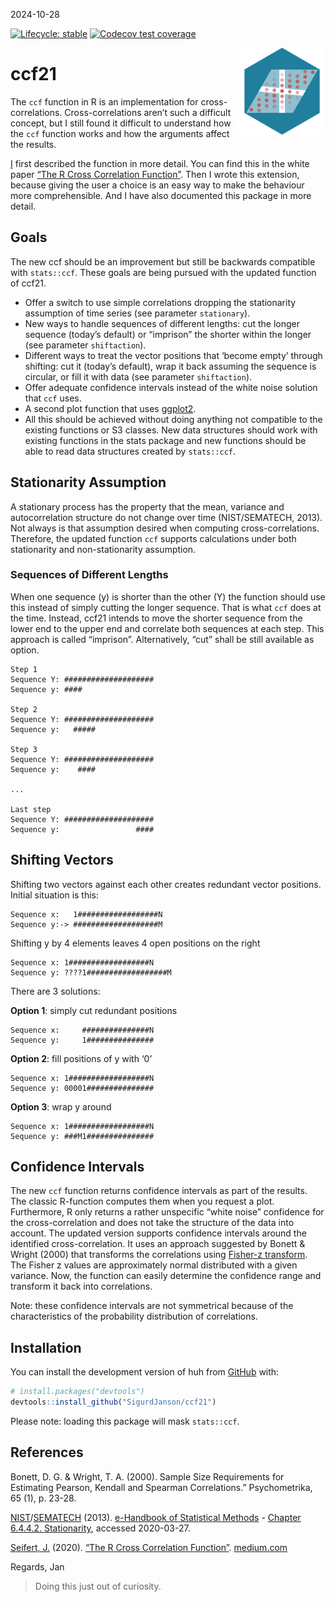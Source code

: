 2024-10-28

<!-- README.md is generated from README.Rmd. Please edit that file -->
<!-- <img src="vignettes/img/logo_huh.svg" align="right" width="20%"/> -->
<!-- badges: start -->

[![Lifecycle:
stable](https://img.shields.io/badge/lifecycle-experimental-yellow.svg)](https://lifecycle.r-lib.org/articles/stages.html#experimental)
[![Codecov test
coverage](https://codecov.io/gh/SigurdJanson/ccf21/graph/badge.svg)](https://app.codecov.io/gh/SigurdJanson/ccf21)
<!-- badges: end -->

<img src="man/figures/logo.svg" align="right" height="139" alt="" />

# ccf21

The `ccf` function in R is an implementation for cross-correlations.
Cross-correlations aren’t such a difficult concept, but I still found it
difficult to understand how the `ccf` function works and how the
arguments affect the results.

[I](https://seifseit.de) first described the function in more detail.
You can find this in the white paper [“The R Cross Correlation
Function”](https://medium.com/@jan.seifert/the-r-cross-correlation-function-f5f426006425?source=friends_link&sk=60e3a85df26d2eebd0c47ab84c3407c0).
Then I wrote this extension, because giving the user a choice is an easy
way to make the behaviour more comprehensible. And I have also
documented this package in more detail.

## Goals

The new ccf should be an improvement but still be backwards compatible
with `stats::ccf`. These goals are being pursued with the updated
function of ccf21.

- Offer a switch to use simple correlations dropping the stationarity
  assumption of time series (see parameter `stationary`).
- New ways to handle sequences of different lengths: cut the longer
  sequence (today’s default) or “imprison” the shorter within the longer
  (see parameter `shiftaction`).
- Different ways to treat the vector positions that ‘become empty’
  through shifting: cut it (today’s default), wrap it back assuming the
  sequence is circular, or fill it with data (see parameter
  `shiftaction`).
- Offer adequate confidence intervals instead of the white noise
  solution that `ccf` uses.
- A second plot function that uses
  [ggplot2](https://ggplot2.tidyverse.org/ "ggplot2 graphics library").
- All this should be achieved without doing anything not compatible to
  the existing functions or S3 classes. New data structures should work
  with existing functions in the stats package and new functions should
  be able to read data structures created by `stats::ccf`.

## Stationarity Assumption

A stationary process has the property that the mean, variance and
autocorrelation structure do not change over time (NIST/SEMATECH, 2013).
Not always is that assumption desired when computing cross-correlations.
Therefore, the updated function `ccf` supports calculations under both
stationarity and non-stationarity assumption.

### Sequences of Different Lengths

When one sequence (y) is shorter than the other (Y) the function should
use this instead of simply cutting the longer sequence. That is what
`ccf` does at the time. Instead, ccf21 intends to move the shorter
sequence from the lower end to the upper end and correlate both
sequences at each step. This approach is called “imprison”.
Alternatively, “cut” shall be still available as option.

    Step 1
    Sequence Y: ####################
    Sequence y: ####

    Step 2
    Sequence Y: ####################
    Sequence y:   #####

    Step 3
    Sequence Y: ####################
    Sequence y:    ####

    ...

    Last step
    Sequence Y: ####################
    Sequence y:                 ####

## Shifting Vectors

Shifting two vectors against each other creates redundant vector
positions. Initial situation is this:

    Sequence x:   1##################N
    Sequence y:-> ###################M

Shifting y by 4 elements leaves 4 open positions on the right

    Sequence x: 1##################N
    Sequence y: ????1##################M

There are 3 solutions:

**Option 1**: simply cut redundant positions

    Sequence x:     ###############N
    Sequence y:     1###############    

**Option 2**: fill positions of y with ‘0’

    Sequence x: 1##################N
    Sequence y: 00001###############

**Option 3**: wrap y around

    Sequence x: 1##################N
    Sequence y: ###M1###############

## Confidence Intervals

The new `ccf` function returns confidence intervals as part of the
results. The classic R-function computes them when you request a plot.
Furthermore, R only returns a rather unspecific “white noise” confidence
for the cross-correlation and does not take the structure of the data
into account. The updated version supports confidence intervals around
the identified cross-correlation. It uses an approach suggested by
Bonett & Wright (2000) that transforms the correlations using [Fisher-z
transform](https://en.wikipedia.org/w/index.php?title=Fisher_transformation&oldid=946390163).
The Fisher z values are approximately normal distributed with a given
variance. Now, the function can easily determine the confidence range
and transform it back into correlations.

Note: these confidence intervals are not symmetrical because of the
characteristics of the probability distribution of correlations.

## Installation

You can install the development version of huh from
[GitHub](https://github.com/) with:

``` r
# install.packages("devtools")
devtools::install_github("SigurdJanson/ccf21")
```

Please note: loading this package will mask `stats::ccf`.

## References

Bonett, D. G. & Wright, T. A. (2000). Sample Size Requirements for
Estimating Pearson, Kendall and Spearman Correlations.” Psychometrika,
65 (1), p. 23-28.

[NIST](http://www.nist.gov/ "National Institute of Standard and Technology")/[SEMATECH](http://www.sematech.org/ "SUNY Polytechnic Institute")
(2013). [e-Handbook of Statistical
Methods](http://www.itl.nist.gov/div898/handbook/) - [Chapter 6.4.4.2.
Stationarity](https://www.itl.nist.gov/div898/handbook/pmc/section4/pmc442.htm),
accessed 2020-03-27.

[Seifert, J.](https://twitter.com/usernaut) (2020). [“The R Cross
Correlation
Function”](https://medium.com/@jan.seifert/the-r-cross-correlation-function-f5f426006425?source=friends_link&sk=60e3a85df26d2eebd0c47ab84c3407c0).
[medium.com](https://medium.com)

Regards, Jan

> Doing this just out of curiosity.
